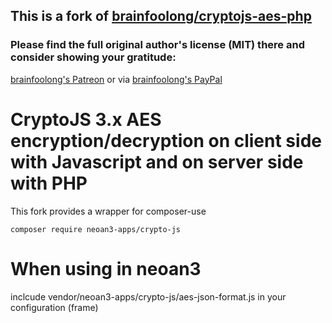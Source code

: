 ## This is a fork of [brainfoolong/cryptojs-aes-php](https://github.com/brainfoolong/cryptojs-aes-php)
### Please find the full original author's license (MIT) there and consider showing your gratitude:
[brainfoolong's Patreon](https://www.patreon.com/brainfoolong) or via [brainfoolong's PayPal](https://www.paypal.me/brainfoolong)

  
# CryptoJS 3.x AES encryption/decryption on client side with Javascript and on server side with PHP

This fork provides a wrapper for composer-use

`composer require neoan3-apps/crypto-js`

# When using in neoan3

inclcude vendor/neoan3-apps/crypto-js/aes-json-format.js in your configuration (frame)
